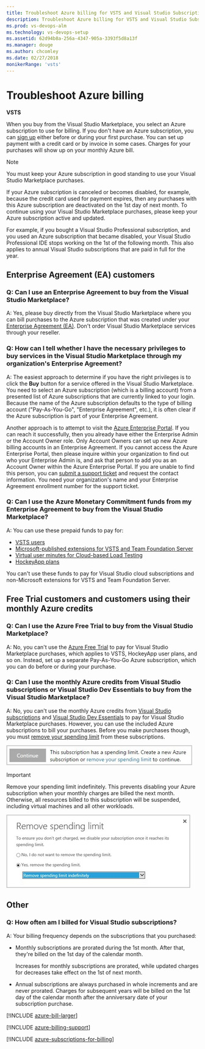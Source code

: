 ```yaml
---
title: Troubleshoot Azure billing for VSTS and Visual Studio Subscriptions 
description: Troubleshoot Azure billing for VSTS and Visual Studio Subscriptions 
ms.prod: vs-devops-alm
ms.technology: vs-devops-setup
ms.assetid: 62d94b8a-256a-4347-905a-3393f5d8a13f
ms.manager: douge
ms.author: chcomley
ms.date: 02/27/2018
monikerRange: 'vsts'
---
```



# Troubleshoot Azure billing

**VSTS**

<a name="billing"></a>
When you buy from the Visual Studio Marketplace,
you select an Azure subscription to use for billing.
If you don't have an Azure subscription,
you can [sign up](https://portal.azure.com)
either before or during your first purchase.
You can set up payment with a credit card
or by invoice in some cases. Charges for your
purchases will show up on your monthly Azure bill.

>[!NOTE]
>You must keep your Azure subscription in good
standing to use your Visual Studio Marketplace purchases.

If your Azure subscription is canceled or becomes disabled,
for example, because the credit card used for payment expires,
then any purchases with this Azure subscription are
deactivated on the 1st day of next month.
To continue using your Visual Studio Marketplace purchases,
please keep your Azure subscription active and updated.

For example, if you bought a Visual Studio Professional subscription, 
and you used an Azure subscription that became disabled,
your Visual Studio Professional IDE stops working on
the 1st of the following month. This also applies to annual
Visual Studio subscriptions that are paid in full for the year.

## Enterprise Agreement (EA) customers

### Q: Can I use an Enterprise Agreement to buy from the Visual Studio Marketplace?

A: Yes, please buy directly from the Visual Studio Marketplace 
where you can bill purchases to the Azure subscription that was created
under your [Enterprise Agreement (EA)](https://azure.microsoft.com/en-us/pricing/enterprise-agreement/).
Don't order Visual Studio Marketplace services through your reseller.

### Q: How can I tell whether I have the necessary privileges to buy services in the Visual Studio Marketplace through my organization's Enterprise Agreement?

A: The easiest approach to determine if you have the right privileges is to click the **Buy** button for a service offered in the Visual Studio Marketplace. You need to select an Azure subscription (which is a billing account) from a presented list of Azure subscriptions that are currently linked to your login. Because the name of the Azure subscription defaults to the type of billing account ("Pay-As-You-Go", "Enterprise Agreement", etc.), it is often clear if the Azure subscription is part of your Enterprise Agreement.

Another approach is to attempt to visit the [Azure Enterprise Portal](http://ea.azure.com).  If you can reach it successfully, then you already have either the Enterprise Admin or the Account Owner role. Only Account Owners can set up new Azure billing accounts in an Enterprise Agreement. If you cannot access the Azure Enterprise Portal, then please inquire within your organization to find out who your Enterprise Admin is, and ask that person to add you as an Account Owner within the Azure Enterprise Portal.  If you are unable to find this person, you can [submit a support ticket](http://aka.ms/AzureEntSupport) and request the contact information.  You need your organization's name and your Enterprise Agreement enrollment number for the support ticket.

### Q: Can I use the Azure Monetary Commitment funds from my Enterprise Agreement to buy from the Visual Studio Marketplace?

A: You can use these prepaid funds to pay for: 

* [VSTS users](https://marketplace.visualstudio.com/items?itemName=ms.vss-vstsuser) 
* [Microsoft-published extensions for VSTS and Team Foundation Server](https://marketplace.visualstudio.com/vsts)
* [Virtual user minutes for Cloud-based Load Testing](/vsts/billing/buy-more-build-vs)
* [HockeyApp plans](https://marketplace.visualstudio.com/subscriptions)

You can't use these funds to pay for Visual Studio cloud 
subscriptions and non-Microsoft extensions for VSTS and Team Foundation Server.

## Free Trial customers and customers using their monthly Azure credits

### Q: Can I use the Azure Free Trial to buy from the Visual Studio Marketplace?

A: No, you can't use the
[Azure Free Trial](https://azure.microsoft.com/en-us/pricing/free-trial/)
to pay for Visual Studio Marketplace purchases,
which applies to VSTS, HockeyApp user plans, and so on.
Instead, set up a separate Pay-As-You-Go Azure subscription,
which you can do before or during your purchase.

### Q: Can I use the monthly Azure credits from Visual Studio subscriptions or Visual Studio Dev Essentials to buy from the Visual Studio Marketplace?

A: No, you can't use the monthly Azure credits from
[Visual Studio subscriptions](https://www.visualstudio.com/products/subscriber-benefits-vs)
and [Visual Studio Dev Essentials](https://www.visualstudio.com/products/visual-studio-dev-essentials-vs.aspx)
to pay for Visual Studio Marketplace purchases.
However, you can use the included Azure subscriptions to bill your purchases.
Before you make purchases though, you must
[remove your spending limit](https://azure.microsoft.com/pricing/spending-limits/)
from these subscriptions.

<img alt="Spending limit" src="_shared/_img/spending-limit.png" style="border: 1px solid #CCCCCC" />

<a name="spending-limit"></a>

>[!IMPORTANT]
>Remove your spending limit indefinitely.
This prevents disabling your Azure subscription
when your monthly charges are billed the next month.
Otherwise, all resources billed to this subscription will be suspended,
including virtual machines and all other workloads.

<img alt="Remove spending limit indefinitely" src="_shared/_img/remove-spending-limit.png" style="border: 1px solid #CCCCCC" />

## Other

### Q: How often am I billed for Visual Studio subscriptions?

A: Your billing frequency depends on the subscriptions that you purchased:

* Monthly subscriptions are prorated during the 1st month.  After that, they're billed on the 1st day of the calendar month.

    Increases for monthly subscriptions are prorated,
    while updated charges for decreases take effect on the 1st of next month.

* Annual subscriptions are always purchased in whole increments and are never prorated. Charges for subsequent years will be billed on the 1st day of the calendar month after the anniversary date of your subscription purchase.

[!INCLUDE [azure-bill-larger](../_shared/qa-azure-bill-larger.md)]

[!INCLUDE [azure-billing-support](_shared/qa-azure-billing-support.md)]

<a name="EligibleAzureSubscriptions"></a>

[!INCLUDE [azure-subscriptions-for-billing](../_shared/qa-azure-subscriptions-for-billing.md)]
